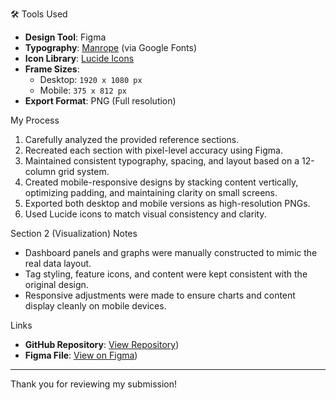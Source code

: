 🛠 Tools Used

- **Design Tool**: Figma
- **Typography**: [Manrope](https://fonts.google.com/specimen/Manrope) (via Google Fonts)
- **Icon Library**: [Lucide Icons](https://lucide.dev/icons)
- **Frame Sizes**:
  - Desktop: `1920 x 1080 px`
  - Mobile: `375 x 812 px`
- **Export Format**: PNG (Full resolution)

My Process

1. Carefully analyzed the provided reference sections.
2. Recreated each section with pixel-level accuracy using Figma.
3. Maintained consistent typography, spacing, and layout based on a 12-column grid system.
4. Created mobile-responsive designs by stacking content vertically, optimizing padding, and maintaining clarity on small screens.
5. Exported both desktop and mobile versions as high-resolution PNGs.
6. Used Lucide icons to match visual consistency and clarity.

Section 2 (Visualization) Notes

- Dashboard panels and graphs were manually constructed to mimic the real data layout.
- Tag styling, feature icons, and content were kept consistent with the original design.
- Responsive adjustments were made to ensure charts and content display cleanly on mobile devices.

Links

- **GitHub Repository**: [View Repository](https://github.com/Pavithran-Designer/first-screening-test-pavithran))
- **Figma File**: [View on Figma](https://www.figma.com/design/XLBiR33R1r4ztpwCZ5hNNI/TANDEMLOOP-TECHNOLOGIES-Task?node-id=0-1&t=ilGp0Q70eemwZhzX-1))

---

Thank you for reviewing my submission!
